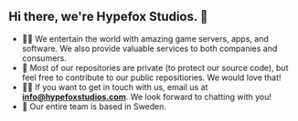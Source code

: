 ## Hi there, we're Hypefox Studios. 👋

- 🙋‍♀️ We entertain the world with amazing game servers, apps, and software. We also provide valuable services to both companies and consumers.
- 🌈 Most of our repositories are private (to protect our source code), but feel free to contribute to our public repositiories. We would love that!
- 👩‍💻 If you want to get in touch with us, email us at **info@hypefoxstudios.com**. We look forward to chatting with you!
- 🍿 Our entire team is based in Sweden.
